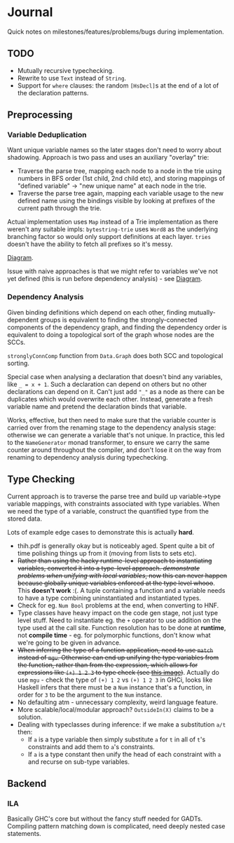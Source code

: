 # Journal

Quick notes on milestones/features/problems/bugs during implementation.

## TODO

- Mutually recursive typechecking.
- Rewrite to use `Text` instead of `String`.
- Support for `where` clauses: the random `[HsDecl]`s at the end of a lot of the declaration patterns.

## Preprocessing

### Variable Deduplication

Want unique variable names so the later stages don't need to worry about shadowing. Approach is two pass and uses an
auxiliary "overlay" trie:

- Traverse the parse tree, mapping each node to a node in the trie using numbers in BFS order (1st child, 2nd child
  etc), and storing mappings of "defined variable" -> "new unique name" at each node in the trie.
- Traverse the parse tree again, mapping each variable usage to the new defined name using the bindings visible by
  looking at prefixes of the current path through the trie.

Actual implementation uses `Map` instead of a Trie implementation as there weren't any suitable impls: `bytestring-trie`
uses `Word8` as the underlying branching factor so would only support definitions at each layer. `tries` doesn't have
the ability to fetch all prefixes so it's messy.

[Diagram](sketches/dedupe.jpg).

Issue with naive approaches is that we might refer to variables we've not yet defined (this is run before dependency
analysis) - see [Diagram](sketches/dedupeedgecase.jpg).

### Dependency Analysis

Given binding definitions which depend on each other, finding mutually-dependent groups is equivalent to finding the
strongly-connected components of the dependency graph, and finding the dependency order is equivalent to doing a
topological sort of the graph whose nodes are the SCCs.

`stronglyConnComp` function from `Data.Graph` does both SCC and topological sorting.

Special case when analysing a declaration that doesn't bind any variables, like `_ = x + 1`. Such a declaration can
depend on others but no other declarations can depend on it. Can't just add `"_"` as a node as there can be duplicates
which would overwrite each other. Instead, generate a fresh variable name and pretend the declaration binds that
variable.

Works, effective, but then need to make sure that the variable counter is carried over from the renaming stage to the
dependency analysis stage: otherwise we can generate a variable that's not unique. In practice, this led to the
`NameGenerator` monad transformer, to ensure we carry the same counter around throughout the compiler, and don't lose it
on the way from renaming to dependency analysis during typechecking.

## Type Checking

Current approach is to traverse the parse tree and build up variable->type variable mappings, with constraints
associated with type variables. When we need the type of a variable, construct the quantified type from the stored data.

Lots of example edge cases to demonstrate this is actually **hard**.

- thih.pdf is generally okay but is noticeably aged. Spent quite a bit of time polishing things up from it (moving from
  lists to sets etc).
- ~~Rather than using the hacky runtime-level approach to instantiating variables, converted it into a type-level
  approach. *demonstrate problems when unifying with local variables*, now this can never happen because globally unique
  variables enforced at the type level whooo~~. This **doesn't work** :(. A tuple containing a function and a variable
  needs to have a type combining uninstantiated and instantiated types.
- Check for eg. `Num Bool` problems at the end, when converting to HNF.
- Type classes have heavy impact on the code gen stage, not just type level stuff. Need to instantiate eg. the `+`
  operator to use addition on the type used at the call site. Function resolution has to be done at **runtime**, not
  **compile time** - eg. for polymorphic functions, don't know what we're going to be given in advance.
- ~~When inferring the type of a function application, need to use `match` instead of `mgu`. Otherwise can end up unifying
  the type variables from the function, rather than from the expression, which allows for expressions like `(+) 1 2 3`
  to type check (see [this image](sketches/match_not_mgu.jpg))~~. Actually do use `mgu` - check the
  type of `(+) 1 2` vs `(+) 1 2 3` in GHCi, looks like Haskell infers that there must be a `Num` instance that's a
  function, in order for `3` to be the argument to the `Num` instance.
- No defaulting atm - unnecessary complexity, weird language feature.
- More scalable/local/modular approach? `OutsideIn(X)` claims to be a solution.
- Dealing with typeclasses during inference: if we make a substitution `a/t` then:
  - If `a` is a type variable then simply substitute `a` for `t` in all of `t`'s constraints and add them to `a`'s
    constraints.
  - If `a` is a type constant then unify the head of each constraint with `a` and recurse on sub-type variables.

## Backend

### ILA

Basically GHC's core but without the fancy stuff needed for GADTs. Compiling pattern matching down is complicated, need
deeply nested case statements.